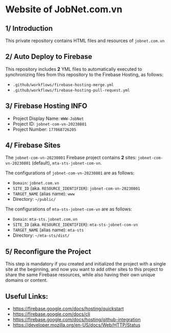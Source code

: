 # Website of JobNet.com.vn


## 1/ Introduction
This private repository contains HTML files and resources of `jobnet.com.vn`


## 2/ Auto Deploy to Firebase
This repository includes **2** YML files to automatically executed to synchronizing files from this repository to the Firebase Hosting, as follows:
- `.github/workflows/firebase-hosting-merge.yml`
- `.github/workflows/firebase-hosting-pull-request.yml`


## 3/ Firebase Hosting INFO
- Project Display Name: `WWW-JobNet`
- Project ID: `jobnet-com-vn-20230801`
- Project Number: `177068726205`


## 4/ Firebase Sites
The `jobnet-com-vn-20230801` Firebase project contains **2** sites: `jobnet-com-vn-20230801` (default), `mta-sts-jobnet-com-vn`.

The configurations of `jobnet-com-vn-20230801` are as follows:
- `Domain`: `jobnet.com.vn`
- `SITE_ID` (aka. `RESOURCE_IDENTIFIER`): `jobnet-com-vn-20230801`
- `TARGET_NAME` (alias name): `www`
- Directory: `~/public/`

The configurations of `mta-sts-jobnet-com-vn` are as follows:
- `Domain`: `mta-sts.jobnet.com.vn`
- `SITE_ID` (aka. `RESOURCE_IDENTIFIER`): `mta-sts-jobnet-com-vn`
- `TARGET_NAME` (alias name): `mta-sts`
- Directory: `~/mta-sts/dist/`


## 5/ Reconfigure the Project
This step is mandatory if you created and initialized the project with a single site at the beginning, and now you want to add other sites to this project to share the same Firebase resources, while also having their own unique domains or content.


## Useful Links:
- https://firebase.google.com/docs/hosting/quickstart
- https://firebase.google.com/docs/cli
- https://firebase.google.com/docs/hosting/github-integration
- https://developer.mozilla.org/en-US/docs/Web/HTTP/Status
